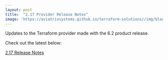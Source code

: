 ```yaml
---
layout: post
title:  "2.17 Provider Release Notes"
image: 'https://aviatrixsystems.github.io/terraform-solutions//img/blog/217-release-notes.png'
---
```


Updates to the Terraform provider made with the 6.2 product release. 

Check out the latest below:

[2.17 Release Notes](https://registry.terraform.io/providers/AviatrixSystems/aviatrix/latest/docs/guides/release-notes)


